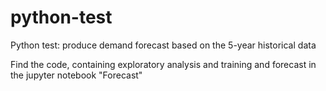 # python-test
Python test: produce demand forecast based on the 5-year historical data

Find the code, containing exploratory analysis and training and forecast in the jupyter notebook "Forecast"
